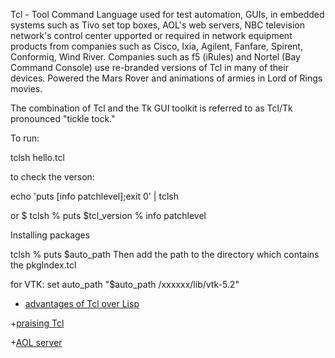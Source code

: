 Tcl - Tool Command Language used for test automation, GUIs, in embedded systems such as
Tivo set top boxes, AOL's web servers, NBC television network's control center
upported or required in network equipment products from companies such as Cisco, Ixia, 
Agilent, Fanfare, Spirent, Conformiq, Wind River. Companies such as f5 (iRules) and Nortel 
(Bay Command Console) use re-branded versions of Tcl in many of their devices.
Powered the Mars Rover and animations of armies in Lord of Rings movies.

The combination of Tcl and the Tk GUI toolkit is referred to as Tcl/Tk 
pronounced "tickle tock." 


To run: 

tclsh hello.tcl

to check the verson:

echo 'puts [info patchlevel];exit 0' | tclsh

or
    $ tclsh
    % puts $tcl_version
    % info patchlevel

Installing packages

tclsh
    % puts $auto_path
Then add the path to the directory which contains the pkgIndex.tcl

for VTK:
set auto_path "$auto_path /xxxxxx/lib/vtk-5.2"


+ [advantages of Tcl over Lisp](https://wiki.tcl.tk/13410)

+[praising Tcl](http://yosefk.com/blog/i-cant-believe-im-praising-tcl.html)

+[AOL server](https://github.com/aolserver)
